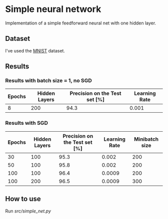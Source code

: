 # Simple neural network
Implementation of a simple feedforward neural net with one hidden layer.


## Dataset
I've used the [MNIST](http://yann.lecun.com/exdb/mnist/) dataset.

## Results
### Results with batch size = 1, no SGD

Epochs | Hidden Layers | Precision on the Test set [%] | Learning Rate
------ | ------------- | ----------------------------- | -------------
8      | 200           | 94.3                          | 0.001

### Results with SGD

Epochs | Hidden Layers | Precision on the Test set [%] | Learning Rate | Minibatch size
------ | ------------- | ----------------------------- | ------------- | --------------
30     | 100           | 95.3                          | 0.002         | 200
50     | 100           | 95.8                          | 0.002         | 200
100    | 100           | 96.4                          | 0.0009        | 200
100    | 200           | 96.5                          | 0.0009        | 300

## How to use

Run *src/simple_net.py*

